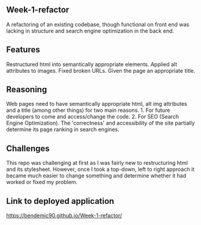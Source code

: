 ## Week-1-refactor
A refactoring of an existing codebase, though functional on front end was lacking in structure and search engine optimization in the back end.

## Features
Restructured html into semantically appropriate elements.
Applied alt attributes to images.
Fixed broken URLs.
Given the page an appropriate title.

## Reasoning
Web pages need to have semantically appropriate html, alt img attributes and a title (among other things) for two main reasons.
    1. For future developers to come and access/change the code.
    2. For SEO (Search Engine Optimization). The 'correctness' and accessibility of the site partially determine its page ranking in search engines.

## Challenges
This repo was challenging at first as I was fairly new to restructuring html and its stylesheet. However, once I took a top-down, left to right approach it became much easier to change something and determine whether it had worked or fixed my problem.

## Link to deployed application
https://bendemic90.github.io/Week-1-refactor/ 